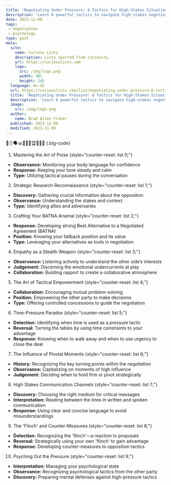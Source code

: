 ```yaml
---
title: 'Negotiating Under Pressure: 6 Tactics for High-Stakes Situations'
description: 'Learn 6 powerful tactics to navigate high-stakes negotiations with confidence. Discover effective strategies to thrive under pressure and achieve your goals.'
date: 2023-11-09
tags:
 - negotiation
 - psychology
type: post
meta:
  site:
    name: Curious Lists
    description: Lists spurred from curiosity.
    url: https://curiouslists.com
    logo:
      src: /img/logo.png
      width: 301
      height: 242
  language: en-US
  url: https://curiouslists.com/list/negotiating-under-pressure-6-tactics-for-high-stakes-situations
  title: 'Negotiating Under Pressure: 6 Tactics for High-Stakes Situations'
  description: 'Learn 6 powerful tactics to navigate high-stakes negotiations with confidence. Discover effective strategies to thrive under pressure and achieve your goals.'
  image:
    src: /img/logo.png
  author:
    name: Brad Allen Fisher
  published: 2023-11-09
  modified: 2023-11-09
---
```



🤝🕒🗣️📊💼🤯🚀🏆🧠💡🔥 {.big-code}

1. Mastering the Art of Poise {style="counter-reset: list 0;"}
  - **Observance:** Monitoring your body language for confidence
  - **Response:** Keeping your tone steady and calm
  - **Type:** Utilizing tactical pauses during the conversation

2. Strategic Research Reconnaissance {style="counter-reset: list 1;"}
  - **Discovery:** Gathering crucial information about the opposition
  - **Observance:** Understanding the stakes and context
  - **Type:** Identifying allies and adversaries

3. Crafting Your BATNA Arsenal {style="counter-reset: list 2;"}
  - **Response:** Developing strong Best Alternative to a Negotiated Agreement (BATNA)
  - **Position:** Knowing your fallback position and its value
  - **Type:** Leveraging your alternatives as tools in negotiation

4. Empathy as a Stealth Weapon {style="counter-reset: list 3;"}
  - **Observance:** Listening actively to understand the other side’s interests
  - **Judgement:** Discerning the emotional undercurrents at play
  - **Collaboration:** Building rapport to create a collaborative atmosphere

5. The Art of Tactical Empowerment {style="counter-reset: list 4;"}
  - **Collaboration:** Encouraging mutual problem-solving
  - **Position:** Empowering the other party to make decisions
  - **Type:** Offering controlled concessions to guide the negotiation

6. Time-Pressure Paradox {style="counter-reset: list 5;"}
  - **Detection:** Identifying when time is used as a pressure tactic
  - **Reversal:** Turning the tables by using time constraints to your advantage
  - **Response:** Knowing when to walk away and when to use urgency to close the deal

7. The Influence of Pivotal Moments {style="counter-reset: list 6;"}
  - **History:** Recognizing the key turning points within the negotiation
  - **Observance:** Capitalizing on moments of high influence
  - **Judgement:** Deciding when to hold firm or pivot strategically

8. High Stakes Communication Channels {style="counter-reset: list 7;"}
  - **Discovery:** Choosing the right medium for critical messages
  - **Interpretation:** Reading between the lines in written and spoken communication
  - **Response:** Using clear and concise language to avoid misunderstandings

9. The 'Flinch' and Counter-Measures {style="counter-reset: list 8;"}
  - **Detection:** Recognizing the 'flinch'—a reaction to proposals
  - **Reversal:** Strategically using your own 'flinch' to gain advantage
  - **Response:** Developing counter-measures to opposition tactics

10. Psyching Out the Pressure {style="counter-reset: list 9;"}
  - **Interpretation:** Managing your psychological state
  - **Observance:** Recognizing psychological tactics from the other party
  - **Discovery:** Preparing mental defenses against high-pressure tactics